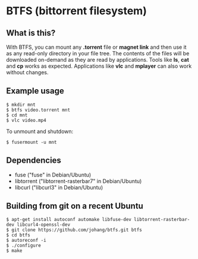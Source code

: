 # BTFS (bittorrent filesystem)

## What is this?

With BTFS, you can mount any **.torrent** file or **magnet link** and then use it as any read-only directory in your file tree. The contents of the files will be downloaded on-demand as they are read by applications. Tools like **ls**, **cat** and **cp** works as expected. Applications like **vlc** and **mplayer** can also work without changes.

## Example usage

    $ mkdir mnt
    $ btfs video.torrent mnt
    $ cd mnt
    $ vlc video.mp4

To unmount and shutdown:

    $ fusermount -u mnt

## Dependencies

* fuse ("fuse" in Debian/Ubuntu)
* libtorrent ("libtorrent-rasterbar7" in Debian/Ubuntu)
* libcurl ("libcurl3" in Debian/Ubuntu)

## Building from git on a recent Ubuntu

    $ apt-get install autoconf automake libfuse-dev libtorrent-rasterbar-dev libcurl4-openssl-dev
    $ git clone https://github.com/johang/btfs.git btfs
    $ cd btfs
    $ autoreconf -i
    $ ./configure
    $ make
